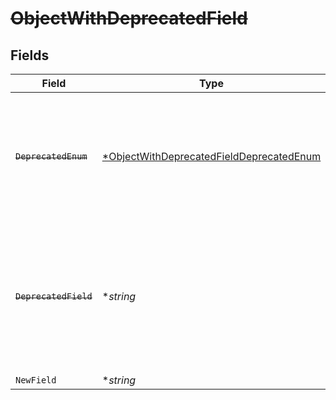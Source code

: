 # ~~ObjectWithDeprecatedField~~


## Fields

| Field                                                                                                                                       | Type                                                                                                                                        | Required                                                                                                                                    | Description                                                                                                                                 |
| ------------------------------------------------------------------------------------------------------------------------------------------- | ------------------------------------------------------------------------------------------------------------------------------------------- | ------------------------------------------------------------------------------------------------------------------------------------------- | ------------------------------------------------------------------------------------------------------------------------------------------- |
| ~~`DeprecatedEnum`~~                                                                                                                        | [*ObjectWithDeprecatedFieldDeprecatedEnum](../../models/shared/objectwithdeprecatedfielddeprecatedenum.md)                                  | :heavy_minus_sign:                                                                                                                          | :warning: **DEPRECATED**: this will be removed in a future release, please migrate away from it as soon as possible.                        |
| ~~`DeprecatedField`~~                                                                                                                       | **string*                                                                                                                                   | :heavy_minus_sign:                                                                                                                          | :warning: **DEPRECATED**: this will be removed in a future release, please migrate away from it as soon as possible.Use `NewField` instead. |
| `NewField`                                                                                                                                  | **string*                                                                                                                                   | :heavy_minus_sign:                                                                                                                          | N/A                                                                                                                                         |